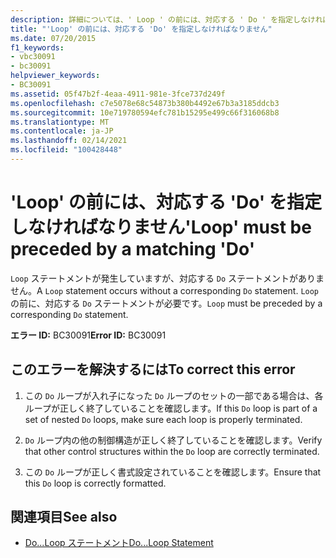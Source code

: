 ```yaml
---
description: 詳細については、' Loop ' の前には、対応する ' Do ' を指定しなければなりません
title: "'Loop' の前には、対応する 'Do' を指定しなければなりません"
ms.date: 07/20/2015
f1_keywords:
- vbc30091
- bc30091
helpviewer_keywords:
- BC30091
ms.assetid: 05f47b2f-4eaa-4911-981e-3fce737d249f
ms.openlocfilehash: c7e5078e68c54873b380b4492e67b3a3185ddcb3
ms.sourcegitcommit: 10e719780594efc781b15295e499c66f316068b8
ms.translationtype: MT
ms.contentlocale: ja-JP
ms.lasthandoff: 02/14/2021
ms.locfileid: "100428448"
---
```

# <a name="loop-must-be-preceded-by-a-matching-do"></a><span data-ttu-id="635ac-103">'Loop' の前には、対応する 'Do' を指定しなければなりません</span><span class="sxs-lookup"><span data-stu-id="635ac-103">'Loop' must be preceded by a matching 'Do'</span></span>

<span data-ttu-id="635ac-104">`Loop` ステートメントが発生していますが、対応する `Do` ステートメントがありません。</span><span class="sxs-lookup"><span data-stu-id="635ac-104">A `Loop` statement occurs without a corresponding `Do` statement.</span></span> <span data-ttu-id="635ac-105">`Loop` の前に、対応する `Do` ステートメントが必要です。</span><span class="sxs-lookup"><span data-stu-id="635ac-105">`Loop` must be preceded by a corresponding `Do` statement.</span></span>  
  
 <span data-ttu-id="635ac-106">**エラー ID:** BC30091</span><span class="sxs-lookup"><span data-stu-id="635ac-106">**Error ID:** BC30091</span></span>  
  
## <a name="to-correct-this-error"></a><span data-ttu-id="635ac-107">このエラーを解決するには</span><span class="sxs-lookup"><span data-stu-id="635ac-107">To correct this error</span></span>  
  
1. <span data-ttu-id="635ac-108">この `Do` ループが入れ子になった `Do` ループのセットの一部である場合は、各ループが正しく終了していることを確認します。</span><span class="sxs-lookup"><span data-stu-id="635ac-108">If this `Do` loop is part of a set of nested `Do` loops, make sure each loop is properly terminated.</span></span>  
  
2. <span data-ttu-id="635ac-109">`Do` ループ内の他の制御構造が正しく終了していることを確認します。</span><span class="sxs-lookup"><span data-stu-id="635ac-109">Verify that other control structures within the `Do` loop are correctly terminated.</span></span>  
  
3. <span data-ttu-id="635ac-110">この `Do` ループが正しく書式設定されていることを確認します。</span><span class="sxs-lookup"><span data-stu-id="635ac-110">Ensure that this `Do` loop is correctly formatted.</span></span>  
  
## <a name="see-also"></a><span data-ttu-id="635ac-111">関連項目</span><span class="sxs-lookup"><span data-stu-id="635ac-111">See also</span></span>

- [<span data-ttu-id="635ac-112">Do...Loop ステートメント</span><span class="sxs-lookup"><span data-stu-id="635ac-112">Do...Loop Statement</span></span>](../language-reference/statements/do-loop-statement.md)
